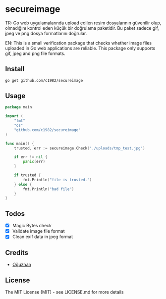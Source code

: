 # secureimage
TR: Go web uygulamalarında upload edilen resim dosyalarının güvenilir olup, olmadığını kontrol eden küçük bir doğrulama paketidir.
Bu paket sadece gif, jpeg ve png dosya formatlarını doğrular.

EN: This is a small verification package that checks whether image files uploaded in Go web applications are reliable.
This package only supports gif, jpeg and png file formats.

## Install

```bash
go get github.com/c1982/secureimage
```

## Usage

```go
package main

import (
	"fmt"
	"os"
	"github.com/c1982/secureimage"
)

func main() {
	trusted, err := secureimage.Check("./uploads/tmp_test.jpg")

	if err != nil {
		panic(err)
	}

	if trusted {
		fmt.Println("file is trusted.")
	} else {
		fmt.Println("bad file")
	}
}
```
## Todos

- [x] Magic Bytes check
- [x] Validate image file format
- [x] Clean exif data in jpeg format

## Credits

 * [Oğuzhan](https://github.com/c1982)

## License

The MIT License (MIT) - see LICENSE.md for more details